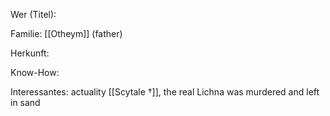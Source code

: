 Wer (Titel):

Familie: [[Otheym]] (father)

Herkunft:

Know-How:

Interessantes: actuality [[Scytale †]], the real Lichna was murdered and left in sand

